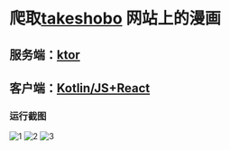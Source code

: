 # 爬取[takeshobo](https://gammaplus.takeshobo.co.jp/) 网站上的漫画

## 服务端：[ktor](https://ktor.io/)

## 客户端：[Kotlin/JS+React](https://kotlinlang.org/docs/js-get-started.html)

### 运行截图

<img src="/screenshot/1.png" alt="1"/>
<img src="/screenshot/2.png" alt="2"/>
<img src="/screenshot/3.png" alt="3"/>

